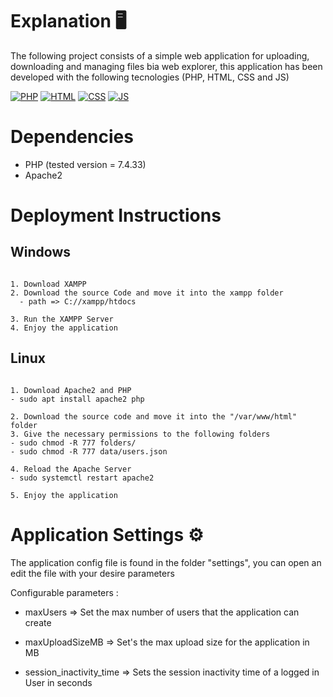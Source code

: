 # Explanation 🖥
The following project consists of a simple web application for uploading, 
downloading and managing files bia web explorer, this application has been 
developed with the following tecnologies (PHP, HTML, CSS and JS)

[![PHP](https://img.shields.io/badge/PHP-777BB4?style=for-the-badge&logo=php&logoColor=white)]()
[![HTML](https://img.shields.io/badge/HTML5-E34F26?style=for-the-badge&logo=html5&logoColor=white)]()
[![CSS](https://img.shields.io/badge/CSS3-1572B6?style=for-the-badge&logo=css3&logoColor=white)]()
[![JS](https://img.shields.io/badge/JavaScript-F7DF1E?style=for-the-badge&logo=javascript&logoColor=black)]()

# Dependencies
- PHP (tested version = 7.4.33)
- Apache2

# Deployment Instructions
## Windows
```

1. Download XAMPP
2. Download the source Code and move it into the xampp folder
  - path => C://xampp/htdocs

3. Run the XAMPP Server
4. Enjoy the application

```
## Linux
```

1. Download Apache2 and PHP
- sudo apt install apache2 php

2. Download the source code and move it into the "/var/www/html" folder
3. Give the necessary permissions to the following folders
- sudo chmod -R 777 folders/
- sudo chmod -R 777 data/users.json

4. Reload the Apache Server
- sudo systemctl restart apache2

5. Enjoy the application

```

# Application Settings ⚙
The application config file is found in the folder "settings", you can open an edit the file with your desire parameters

Configurable parameters :

- maxUsers => Set the max number of users that the application can create

- maxUploadSizeMB => Set's the max upload size for the application in MB

- session_inactivity_time => Sets the session inactivity time of a logged in User in seconds


